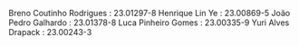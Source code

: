 Breno Coutinho Rodrigues : 23.01297-8
Henrique Lin Ye : 23.00869-5
João Pedro Galhardo  : 23.01378-8
Luca Pinheiro Gomes : 23.00335-9
Yuri Alves Drapack : 23.00243-3